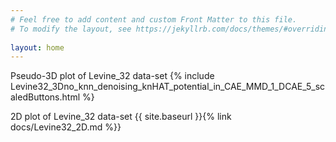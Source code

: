 ```yaml
---
# Feel free to add content and custom Front Matter to this file.
# To modify the layout, see https://jekyllrb.com/docs/themes/#overriding-theme-defaults
  
layout: home
---
```

Pseudo-3D plot of Levine_32 data-set 
{% include Levine32_3Dno_knn_denoising_knHAT_potential_in_CAE_MMD_1_DCAE_5_scaledButtons.html %}


2D plot of Levine_32 data-set 
{{ site.baseurl }}{% link docs/Levine32_2D.md %}}